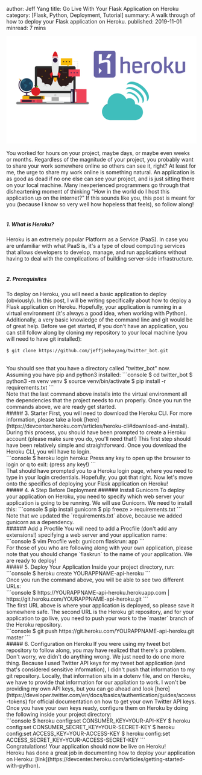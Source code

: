 author: Jeff Yang
title: Go Live With Your Flask Application on Heroku
category: [Flask, Python, Deployment, Tutorial]
summary: A walk through of how to deploy your Flask application on Heroku.
published: 2019-11-01
minread: 7 mins

<div class="container">
    <img
        class="img-fluid" 
        src="../../static/upload/heroku_flask.png" 
    >
</div>

You worked for hours on your project, maybe days, or maybe even weeks or months. Regardless of the magnitude of your project, you probably want to share your work somewhere online so others can see it, right? At least for me, the urge to share my work online is something natural. An application is as good as dead if no one else can see your project, and is just sitting there on your local machine. Many inexperienced programmers go through that disheartening moment of thinking "How in the world do I host this application up on the internet?" If this sounds like you, this post is meant for you (because I know so very well how hopeless that feels), so follow along!  
<br>
##### 1. What is Heroku? 
Heroku is an extremely popular Platform as a Service (PaaS). In case you are unfamiliar with what PaaS is, it's a type of cloud computing services that allows developers to develop, manage, and run applications without having to deal with the complications of building server-side infrastructure.   
<br>
##### 2. Prerequisites
To deploy on Heroku, you will need a basic application to deploy (obviously). In this post, I will be writing specifically about how to deploy a Flask application on Heroku. Hopefully, your application is running in a virtual environment (it's always a good idea, when working with Python). Additionally, a very basic knowledge of the command line and git would be of great help. Before we get started, if you don't have an application, you can still follow along by cloning my repository to your local machine (you will need to have git installed):<br>
```console
$ git clone https://github.com/jeffjaehoyang/twitter_bot.git 
```
<br>
You should see that you have a directory called "twitter_bot" now. Assuming you have pip and python3 installed: 
```console
$ cd twitter_bot
$ python3 -m venv venv
$ source venv/bin/activate
$ pip install -r requirements.txt
```
<br>
Note that the last command above installs into the virtual environment all the dependencies that the project needs to run properly. Once you run the commands above, we are ready get started.  
<br>
##### 3. Starter
First, you will need to download the Heroku CLI. For more information, please take a look [here](https://devcenter.heroku.com/articles/heroku-cli#download-and-install). During this process, you should have been prompted to create a Heroku account (please make sure you do, you'll need that!) This first step should have been relatively simple and straightforward. Once you download the Heroku CLI, you will have to login.<br>
```console
$ heroku login
  heroku: Press any key to open up the browser to login or q to exit: (press any key!)
```
<br>
That should have prompted you to a Heroku login page, where you need to type in your login credentials. Hopefully, you got that right. Now let's move onto the specifics of deploying your Flask application on Heroku!  
<br>
##### 4. A Step Before Deployment
###### Install Gunicorn 
To deploy your application on Heroku, you need to specify which web server your application is going to be running. We will use Gunicorn. We need to install this: 
```console
$ pip install gunicorn
$ pip freeze > requirements.txt
```
<br>
Note that we updated the `requirements.txt` above, because we added gunicorn as a dependency.<br>
###### Add a Procfile
You will need to add a Procfile (don't add any extensions!) specifying a web server and your application name: <br>
```console
$ vim Procfile
  web: gunicorn flaskrun: app
```
<br>
For those of you who are following along with your own application, please note that you should change `flaskrun` to the name of your application. We are ready to deploy!  
<br>
##### 5. Deploy Your Application
Inside your project directory, run:<br>
```console
$ heroku create YOURAPPNAME-api-heroku
```
<br>
Once you run the command above, you will be able to see two different URLs:<br>
```console
$ https://YOURAPPNAME-api-heroku.herokuapp.com | https://git.heroku.com/YOURAPPNAME-api-heroku.git
```
<br>
The first URL above is where your application is deployed, so please save it somewhere safe. The second URL is the Heroku git repository, and for your application to go live, you need to push your work to the `master` branch of the Heroku repository. 
<br>
```console
$ git push https://git.heroku.com/YOURAPPNAME-api-heroku.git master
```
<br>
##### 6. Configuration on Heroku
If you were using my tweet bot repository to follow along, you may have realized that there's a problem. Don't worry, we didn't do anything wrong. We just need to do one more thing. Because I used Twitter API keys for my tweet bot application (and that's considered sensitive information), I didn't push that information to my git repository. Locally, that information sits in a dotenv file, and on Heroku, we have to provide that information for our appliation to work. I won't be providing my own API keys, but you can go ahead and look [here](https://developer.twitter.com/en/docs/basics/authentication/guides/access-tokens) for official documentation on how to get your own Twitter API keys. Once you have your own keys ready, configure them on Heroku by doing the following inside your project directory: <br>
```console
$ heroku config:set CONSUMER_KEY=YOUR-API-KEY
$ heroku config:set CONSUMER_SECRET_KEY=YOUR-SECRET-KEY
$ heroku config:set ACCESS_KEY=YOUR-ACCESS-KEY
$ heroku config:set ACCESS_SECRET_KEY=YOUR-ACCESS-SECRET-KEY
```
<br>
Congratulations! Your application should now be live on Heroku! <br>
Heroku has done a great job in documenting how to deploy your application on Heroku: [link](https://devcenter.heroku.com/articles/getting-started-with-python).



